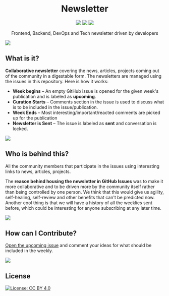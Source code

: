 <h1 align="center">Newsletter</h1>
<p align="center">
    <a href="https://github.com/me-io/newsletter/issues?q=is%3Aopen+is%3Aissue+label%3Aupcoming"><img src="https://img.shields.io/badge/newsletter-upcoming-blue.svg" /></a>
    <a href="https://github.com/me-io/newsletter/issues?q=is%3Aopen+is%3Aissue+label%3Aupcoming"><img src="https://img.shields.io/badge/submit-ideas-yellowgreen.svg" /></a>
    <a href="http://me.io"><img src="https://img.shields.io/badge/subscribe-with%20email-green.svg" /></a>
</p>
<p align="center">Frontend, Backend, DevOps and Tech newsletter driven by developers</p>

![](https://i.imgur.com/dTe9SKq.png)

## What is it?
**Collaborative newsletter** covering the news, articles, projects coming out of the community in a digestable form. The newsletters are managed using the issues in this repository. Here is how it works:

* **Week begins** – An empty GitHub issue is opened for the given week's publication and is labeled as **upcoming**.
* **Curation Starts** – Comments section in the issue is used to discuss what is to be included in the issue/publication.
* **Week Ends** – Most interesting/important/reacted comments are picked up for the publication
* **Newsletter is Sent** – The issue is labeled as **sent** and conversation is locked.

![](https://i.imgur.com/dTe9SKq.png)

## Who is behind this?
All the community members that participate in the issues using interesting links to news, articles, projects.

The **reason behind housing the newsletter in GitHub Issues** was to make it more collaborative and to be driven more by the community itself rather than being controlled by one person. We think that this would give us agility, self-healing, self-review and other benefits that can't be predicted now. Another cool thing is that we will have a history of all the weeklies sent before, which could be interesting for anyone subscribing at any later time.

![](https://i.imgur.com/dTe9SKq.png)

## How can I Contribute?
[Open the upcoming issue](https://github.com/me-io/newsletter/issues?q=is%3Aopen+is%3Aissue+label%3Aupcoming) and comment your ideas for what should be included in the weekly.

![](https://i.imgur.com/dTe9SKq.png)

## License
[![License: CC BY 4.0](https://img.shields.io/badge/License-CC%20BY%204.0-lightgrey.svg)](https://creativecommons.org/licenses/by/4.0/)

